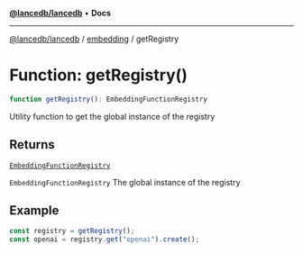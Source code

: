 [**@lancedb/lancedb**](../../../README.md) • **Docs**

***

[@lancedb/lancedb](../../../README.md) / [embedding](../README.md) / getRegistry

# Function: getRegistry()

```ts
function getRegistry(): EmbeddingFunctionRegistry
```

Utility function to get the global instance of the registry

## Returns

[`EmbeddingFunctionRegistry`](../classes/EmbeddingFunctionRegistry.md)

`EmbeddingFunctionRegistry` The global instance of the registry

## Example

```ts
const registry = getRegistry();
const openai = registry.get("openai").create();
